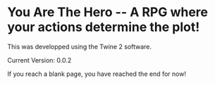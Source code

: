 # You Are The Hero --  A RPG where your actions determine the plot!

This was developped using the Twine 2 software.

Current Version: 0.0.2

If you reach a blank page, you have reached the end for now!
